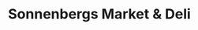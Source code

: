---
title: "Sonnenbergs Market & Deli"
url: /spokane/sonnenbergs-market-und-deli/
shop: Feinkost
---
